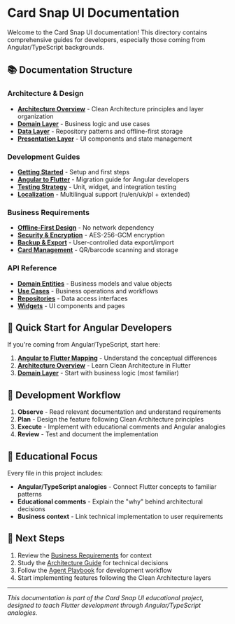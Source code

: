 # Card Snap UI Documentation

Welcome to the Card Snap UI documentation! This directory contains comprehensive guides for developers, especially those coming from Angular/TypeScript backgrounds.

## 📚 Documentation Structure

### Architecture & Design
- **[Architecture Overview](architecture/overview.md)** - Clean Architecture principles and layer organization
- **[Domain Layer](architecture/domain.md)** - Business logic and use cases
- **[Data Layer](architecture/data.md)** - Repository patterns and offline-first storage
- **[Presentation Layer](architecture/presentation.md)** - UI components and state management

### Development Guides
- **[Getting Started](development/getting-started.md)** - Setup and first steps
- **[Angular to Flutter](development/angular-to-flutter.md)** - Migration guide for Angular developers
- **[Testing Strategy](development/testing.md)** - Unit, widget, and integration testing
- **[Localization](development/localization.md)** - Multilingual support (ru/en/uk/pl + extended)

### Business Requirements
- **[Offline-First Design](requirements/offline-first.md)** - No network dependency
- **[Security & Encryption](requirements/security.md)** - AES-256-GCM encryption
- **[Backup & Export](requirements/backup.md)** - User-controlled data export/import
- **[Card Management](requirements/cards.md)** - QR/barcode scanning and storage

### API Reference
- **[Domain Entities](api/entities.md)** - Business models and value objects
- **[Use Cases](api/usecases.md)** - Business operations and workflows
- **[Repositories](api/repositories.md)** - Data access interfaces
- **[Widgets](api/widgets.md)** - UI components and pages

## 🎯 Quick Start for Angular Developers

If you're coming from Angular/TypeScript, start here:

1. **[Angular to Flutter Mapping](development/angular-to-flutter.md)** - Understand the conceptual differences
2. **[Architecture Overview](architecture/overview.md)** - Learn Clean Architecture in Flutter
3. **[Domain Layer](architecture/domain.md)** - Start with business logic (most familiar)

## 🔧 Development Workflow

1. **Observe** - Read relevant documentation and understand requirements
2. **Plan** - Design the feature following Clean Architecture principles
3. **Execute** - Implement with educational comments and Angular analogies
4. **Review** - Test and document the implementation

## 📖 Educational Focus

Every file in this project includes:
- **Angular/TypeScript analogies** - Connect Flutter concepts to familiar patterns
- **Educational comments** - Explain the "why" behind architectural decisions
- **Business context** - Link technical implementation to user requirements

## 🚀 Next Steps

1. Review the [Business Requirements](../BUSINESS.md) for context
2. Study the [Architecture Guide](../ARCHITECTURE.md) for technical decisions
3. Follow the [Agent Playbook](../AGENTS.md) for development workflow
4. Start implementing features following the Clean Architecture layers

---

*This documentation is part of the Card Snap UI educational project, designed to teach Flutter development through Angular/TypeScript analogies.*
